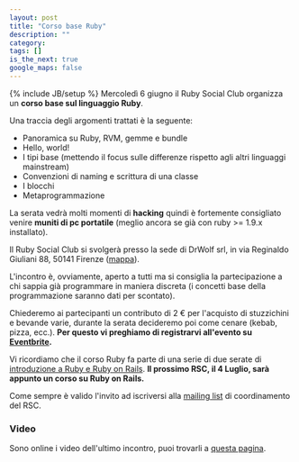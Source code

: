 ```yaml
---
layout: post
title: "Corso base Ruby"
description: ""
category:
tags: []
is_the_next: true
google_maps: false
---
```

{% include JB/setup %}
Mercoledì 6 giugno il Ruby Social Club organizza un **corso base sul linguaggio Ruby**.

Una traccia degli argomenti trattati è la seguente:

* Panoramica su Ruby, RVM, gemme e bundle
* Hello, world!
* I tipi base (mettendo il focus sulle differenze rispetto agli altri linguaggi mainstream)
* Convenzioni di naming e scrittura di una classe
* I blocchi
* Metaprogrammazione 

La serata vedrà molti momenti di **hacking** quindi è fortemente consigliato venire **muniti di pc portatile** (meglio ancora se già con ruby >= 1.9.x installato).

Il Ruby Social Club si svolgerà presso la sede di DrWolf srl, in via Reginaldo Giuliani 88, 50141 Firenze ([mappa](http://www.drwolf.it/lazienda/dove-siamo)).

L'incontro è, ovviamente, aperto a tutti ma si consiglia la partecipazione a chi sappia già programmare in maniera discreta (i concetti base della programmazione saranno dati per scontato).

Chiederemo ai partecipanti un contributo di 2 &euro; per l'acquisto di stuzzichini e bevande varie, durante la serata decideremo poi come cenare (kebab, pizza, ecc.). **Per questo vi preghiamo di registrarvi all'evento su [Eventbrite](http://rubysocialclub-fi.eventbrite.com).**

Vi ricordiamo che il corso Ruby fa parte di una serie di due serate di [introduzione a Ruby e Ruby on Rails](/2012/05/05/corso-base-ruby-e-ruby-on-rails/). **Il prossimo RSC, il 4 Luglio, sarà appunto un corso su Ruby on Rails.**


Come sempre è valido l'invito ad iscriversi alla [mailing list](https://lists.lilik.it/wws/subscribe/ruby) di coordinamento del RSC.

### Video

Sono online i video dell'ultimo incontro, puoi trovarli a [questa pagina](/2012/05/02/2-maggio-al-pangoro/).

